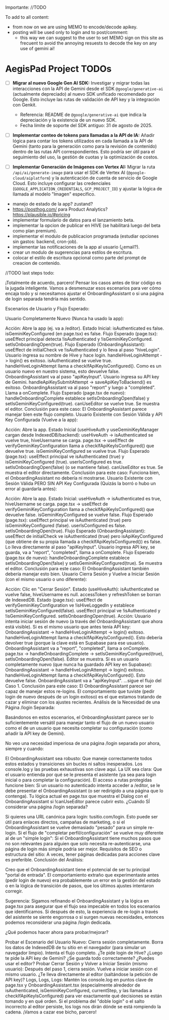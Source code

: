 Importante: //TODO

To add to all content:

- from now on we are using MEMO to encode/decode apikey.
- posting will be used only to login and to post/comment:
  - this way we can suggest to the user to set MEMO sign on this site as frecuent to avoid
    the annoying resuests to decode the key on any use of gemini ai!

# AegisPad Project TODOs

- [ ] **Migrar al nuevo Google Gen AI SDK:** Investigar y migrar todas las interacciones con la API de Gemini desde el SDK `@google/generative-ai` (actualmente depreciado) al nuevo SDK unificado recomendado por Google. Esto incluye las rutas de validación de API key y la integración con Genkit.

  - Referencia: README de `@google/generative-ai` que indica la depreciación y la existencia de un nuevo SDK.
  - Fecha límite de soporte del SDK antiguo: 31 de agosto de 2025.

- [ ] **Implementar conteo de tokens para llamadas a la API de IA:** Añadir lógica para contar los tokens utilizados en cada llamada a la API de Gemini (tanto para la generación como para la revisión de contenido) dentro de las rutas API correspondientes. Esto podría ser útil para el seguimiento del uso, la gestión de cuotas y la optimización de costos.
- [ ] **Implementar Generación de Imágenes con Vertex AI:** Migrar la ruta `/api/ai/generate-image` para usar el SDK de Vertex AI (`@google-cloud/aiplatform`) y la autenticación de cuenta de servicio de Google Cloud. Esto incluye configurar las credenciales (`GOOGLE_APPLICATION_CREDENTIALS`, `GCP_PROJECT_ID`) y ajustar la lógica de llamada al modelo "Imagen" específico.
- manejo de estado de la app? zustand?
- https://posthog.com/ para Product Analytics? https://plausible.io/#pricing
- implementar formulario de datos para el lanzamiento beta.
- implementar la opcion de publicar en HIVE (se habilitará luego del beta como plan premium).
- implementar el modulo de publicacion programada (estudiar opciones sin gastos: backend, cron-job).
- implementar las notificaciones de la app al usuario (¿email?).
- crear un modulo de sugerencias para estilos de escritura.
- colocar el estilo de escritura opcional como parte del prompt de creacion de contenido.

//TODO last steps todo:

¡Totalmente de acuerdo, parcero! Pensar los casos antes de tirar código es la jugada inteligente. Vamos a desmenuzar esos escenarios para ver cómo encaja todo y si necesitamos ajustar el OnboardingAssistant o si una página de login separada tendría más sentido.

Escenarios de Usuario y Flujo Esperado:

Usuario Completamente Nuevo (Nunca ha usado la app):

Acción: Abre la app (ej. va a /editor).
Estado Inicial: isAuthenticated es false. isGeminiKeyConfigured (en page.tsx) es false.
Flujo Esperado (page.tsx):
useEffect principal detecta !isAuthenticated y !isGeminiKeyConfigured.
setIsOnboardingOpen(true).
Flujo Esperado (OnboardingAssistant):
useEffect de initialCheck ve !isAuthenticated y lo lleva al paso "hiveLogin".
Usuario ingresa su nombre de Hive y hace login.
handleHiveLoginAttempt -> login() es exitoso. isAuthenticated se vuelve true.
handleHiveLoginAttempt llama a checkIfApiKeyIsConfigured(). Como es un usuario nuevo en nuestro sistema, esto devuelve false.
OnboardingAssistant va al paso "apiKeyInput".
Usuario ingresa su API key de Gemini.
handleApiKeySubmitAttempt -> saveApiKeyToBackend() es exitoso.
OnboardingAssistant va al paso "report" y luego a "completed".
Llama a onComplete.
Flujo Esperado (page.tsx de nuevo):
handleOnboardingComplete establece setIsOnboardingOpen(false) y setIsGeminiKeyConfigured(true).
canUseEditor se vuelve true. Se muestra el editor.
Conclusión para este caso: El OnboardingAssistant parece manejar bien este flujo completo.
Usuario Existente con Sesión Válida y API Key Configurada (Vuelve a la app):

Acción: Abre la app.
Estado Inicial (useHiveAuth y useGeminiKeyManager cargan desde IndexedDB/backend):
useHiveAuth -> isAuthenticated se vuelve true, hiveUsername se carga.
page.tsx -> useEffect de verifyGeminiKeyConfiguration llama a checkIfApiKeyIsConfigured() que devuelve true. isGeminiKeyConfigured se vuelve true.
Flujo Esperado (page.tsx):
useEffect principal ve isAuthenticated (true) y isGeminiKeyConfigured (true).
userIsConfigured es true.
setIsOnboardingOpen(false) (o se mantiene false).
canUseEditor es true. Se muestra el editor directamente.
Conclusión para este caso: Funciona bien, el OnboardingAssistant no debería ni mostrarse.
Usuario Existente con Sesión Válida PERO SIN API Key Configurada (Quizás la borró o hubo un error al guardarla antes):

Acción: Abre la app.
Estado Inicial:
useHiveAuth -> isAuthenticated es true, hiveUsername se carga.
page.tsx -> useEffect de verifyGeminiKeyConfiguration llama a checkIfApiKeyIsConfigured() que devuelve false. isGeminiKeyConfigured se vuelve false.
Flujo Esperado (page.tsx):
useEffect principal ve isAuthenticated (true) pero isGeminiKeyConfigured (false).
userIsConfigured es false.
setIsOnboardingOpen(true).
Flujo Esperado (OnboardingAssistant):
useEffect de initialCheck ve isAuthenticated (true) pero isApiKeyConfigured (que obtiene de su propia llamada a checkIfApiKeyIsConfigured()) es false.
Lo lleva directamente al paso "apiKeyInput".
Usuario ingresa API key, se guarda, va a "report", "completed", llama a onComplete.
Flujo Esperado (page.tsx de nuevo):
handleOnboardingComplete establece setIsOnboardingOpen(false) y setIsGeminiKeyConfigured(true).
Se muestra el editor.
Conclusión para este caso: El OnboardingAssistant también debería manejar esto bien.
Usuario Cierra Sesión y Vuelve a Iniciar Sesión (con el mismo usuario o uno diferente):

Acción: Clic en "Cerrar Sesión".
Estado (useHiveAuth): isAuthenticated se vuelve false, hiveUsername es null. accessToken y refreshToken se borran de IndexedDB.
Estado (page.tsx):
useEffect de verifyGeminiKeyConfiguration ve !isHiveLoggedIn y establece setIsGeminiKeyConfigured(false).
useEffect principal ve !isAuthenticated y !isGeminiKeyConfigured.
setIsOnboardingOpen(true).
Acción: Usuario intenta iniciar sesión de nuevo (a través del OnboardingAssistant que ahora está visible).
Si es el mismo usuario que antes tenía API key:
OnboardingAssistant -> handleHiveLoginAttempt -> login() exitoso.
handleHiveLoginAttempt llama a checkIfApiKeyIsConfigured(). Esto debería devolver true (porque la clave está en Supabase para ese usuario).
OnboardingAssistant va a "report", "completed", llama a onComplete.
page.tsx -> handleOnboardingComplete -> setIsGeminiKeyConfigured(true), setIsOnboardingOpen(false). Editor se muestra.
Si es un usuario completamente nuevo (que nunca ha guardado API key en Supabase):
OnboardingAssistant -> handleHiveLoginAttempt -> login() exitoso.
handleHiveLoginAttempt llama a checkIfApiKeyIsConfigured(). Esto devuelve false.
OnboardingAssistant va a "apiKeyInput".
...sigue el flujo del Caso 1.
Conclusión para este caso: El OnboardingAssistant parece ser capaz de manejar estos re-logins. El comportamiento que tuviste (pedir login de nuevo después de un login exitoso) es el que estamos tratando de cazar y eliminar con los ajustes recientes.
Análisis de la Necesidad de una Página /login Separada:

Basándonos en estos escenarios, el OnboardingAssistant parece ser lo suficientemente versátil para manejar tanto el flujo de un nuevo usuario como el de un usuario que necesita completar su configuración (como añadir la API key de Gemini).

No veo una necesidad imperiosa de una página /login separada por ahora, siempre y cuando:

El OnboardingAssistant sea robusto: Que maneje correctamente todos estos estados y transiciones sin bucles ni saltos inesperados. Los console.log y las pruebas exhaustivas son clave aquí.
La UX sea clara: Que el usuario entienda por qué se le presenta el asistente (ya sea para login inicial o para completar la configuración).
El acceso a rutas protegidas funcione bien: Si un usuario no autenticado intenta acceder a /editor, se le debe presentar el OnboardingAssistant (o ser redirigido a una página que lo contenga). Tu lógica actual en page.tsx que muestra el Dialog con el OnboardingAssistant si !canUseEditor parece cubrir esto.
¿Cuándo SÍ considerar una página /login separada?

Si quieres una URL canónica para login: tusitio.com/login. Esto puede ser útil para enlaces directos, campañas de marketing, o si el OnboardingAssistant se vuelve demasiado "pesado" para un simple re-login.
Si el flujo de "completar perfil/configuración" se vuelve muy diferente al de un "simple login": Si el OnboardingAssistant tiene muchos pasos que no son relevantes para alguien que solo necesita re-autenticarse, una página de login más simple podría ser mejor.
Requisitos de SEO o estructura del sitio: A veces, tener páginas dedicadas para acciones clave es preferible.
Conclusión del Análisis:

Creo que el OnboardingAssistant tiene el potencial de ser tu principal "portal de entrada". El comportamiento extraño que experimentaste antes (pedir login de nuevo) era probablemente un error en la gestión del estado o en la lógica de transición de pasos, que los últimos ajustes intentaron corregir.

Sugerencia: Sigamos refinando el OnboardingAssistant y la lógica en page.tsx para asegurar que el flujo sea impecable en todos los escenarios que identificamos. Si después de esto, la experiencia de re-login a través del asistente se siente engorrosa o si surgen nuevas necesidades, entonces podemos reconsiderar una página /login dedicada.

¿Qué podemos hacer ahora para probar/mejorar?

Probar el Escenario del Usuario Nuevo: Cierra sesión completamente. Borra los datos de IndexedDB de tu sitio en el navegador (para simular un navegador limpio). Intenta el flujo completo. ¿Te pide login de Hive? ¿Luego te pide la API key de Gemini? ¿Se guarda todo correctamente? ¿Puedes usar el editor?
Probar Cerrar Sesión y Volver a Iniciar Sesión (mismo usuario): Después del paso 1, cierra sesión. Vuelve a iniciar sesión con el mismo usuario. ¿Te lleva directamente al editor (saltándose la petición de API key)?
Logs, Logs, Logs: Mantén los console.log en puntos clave de page.tsx y OnboardingAssistant.tsx (especialmente alrededor de isAuthenticated, isGeminiKeyConfigured, currentStep, y las llamadas a checkIfApiKeyIsConfigured) para ver exactamente qué decisiones se están tomando y en qué orden.
Si el problema del "doble login" o el salto incorrecto al editor persiste, los logs nos dirán dónde se está rompiendo la cadena. ¡Vamos a cazar ese bicho, parcero!
